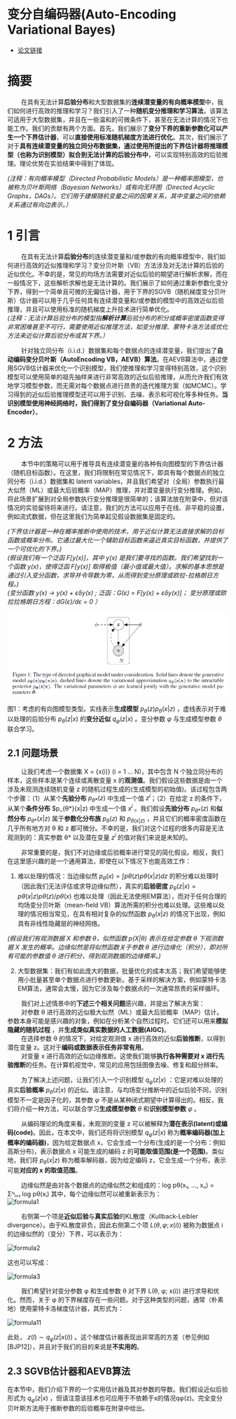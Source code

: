 # 变分自编码器(Auto-Encoding Variational Bayes)

- [论文链接](https://arxiv.org/pdf/1312.6114.pdf)

# 摘要
&nbsp;&nbsp;&nbsp;&nbsp;&nbsp;&nbsp;&nbsp;&nbsp;在具有无法计算**后验分布**和大型数据集的**连续潜变量的有向概率模型**中，我们如何进行高效的推理和学习？我们引入了一种**随机变分推理和学习算法**，该算法可适用于大型数据集，并且在一些温和的可微条件下，甚至在无法计算的情况下也能工作。我们的贡献有两个方面。首先，我们展示了**变分下界的重新参数化可以产生一个下界估计器**，可以**直接使用标准随机梯度方法进行优化**。其次，我们展示了对于**具有连续潜变量的独立同分布数据集，通过使用所提出的下界估计器将推理模型（也称为识别模型）拟合到无法计算的后验分布中**，可以实现特别高效的后验推理。理论优势在实验结果中得到了体现。<br>

*(注释：有向概率模型（Directed Probabilistic Models）是一种概率图模型，也被称为贝叶斯网络（Bayesian Networks）或有向无环图（Directed Acyclic Graphs，DAGs）。它们用于建模随机变量之间的因果关系，其中变量之间的依赖关系通过有向边表示。）*

# 1 引言
&nbsp;&nbsp;&nbsp;&nbsp;&nbsp;&nbsp;&nbsp;&nbsp;在具有无法计算**后验分布**的连续潜变量和/或参数的有向概率模型中，我们如何进行高效的近似推理和学习？变分贝叶斯（VB）方法涉及对无法计算的后验的近似优化。不幸的是，常见的均场方法需要对近似后验的期望进行解析求解，而在一般情况下，这些解析求解也是无法计算的。我们展示了如何通过重新参数化变分下界，得到一个简单且可微的无偏估计器，用于下界的SGVB（随机梯度变分贝叶斯）估计器可以用于几乎任何具有连续潜变量和/或参数的模型中的高效近似后验推理，并且可以使用标准的随机梯度上升技术进行简单优化。<br>
*(注释：无法计算后验分布的模型指**解析计算**后验分布的积分或概率密度函数变得非常困难甚至不可行，需要使用近似推理方法，如变分推理、蒙特卡洛方法或优化方法来近似计算后验分布或其下界。）*

&nbsp;&nbsp;&nbsp;&nbsp;&nbsp;&nbsp;&nbsp;&nbsp;针对独立同分布（i.i.d.）数据集和每个数据点的连续潜变量，我们提出了**自动编码变分贝叶斯（AutoEncoding VB，AEVB）算法**。在AEVB算法中，通过使用SGVB估计器来优化一个识别模型，我们使推理和学习变得特别高效，这个识别模型可以使用简单的祖先抽样来进行非常高效的近似后验推理，从而允许我们有效地学习模型参数，而无需对每个数据点进行昂贵的迭代推理方案（如MCMC）。学习得到的近似后验推理模型还可以用于识别、去噪、表示和可视化等多种任务。**当识别模型使用神经网络时，我们得到了变分自编码器（Variational Auto-Encoder）**。<br>

# 2 方法
&nbsp;&nbsp;&nbsp;&nbsp;&nbsp;&nbsp;&nbsp;&nbsp;本节中的策略可以用于推导具有连续潜变量的各种有向图模型的下界估计器（随机目标函数）。在这里，我们将限制在常见情况下，即具有每个数据点的独立同分布（i.i.d.）数据集和 latent variables，并且我们希望对（全局）参数执行最大似然（ML）或最大后验概率（MAP）推理，并对潜变量执行变分推理。例如，将此场景扩展到对全局参数执行变分推理是很简单的；该算法放在附录中，但对该情况的实验留待将来进行。请注意，我们的方法可以应用于在线、非平稳的设置，例如流式数据，但在这里我们为简单起见假设数据集是固定的。<br>

*(下界估计器是一种在概率推断中使用的技术，用于近似计算无法直接求解的目标函数或概率分布。它通过最大化一个辅助目标函数来逼近真实目标函数，并提供了一个可优化的下界。)* <br>
*(假设我们有一个泛函 F[y(x)]，其中 y(x) 是我们要寻找的函数。我们希望找到一个函数 y(x)，使得泛函 F[y(x)] 取得极值（最小值或最大值）。求解的基本思想是通过引入变分函数，求导并令导数为零，从而得到变分原理或欧拉-拉格朗日方程。)* <br>
*(变分函数 y(x) → y(x) + εδy(x) ; 泛函：G(ε) = F[y(x) + εδy(x)]； 变分原理或欧拉拉格朗日方程：dG(ε)/dε = 0 ）*

![figure1](images/vae-figure1.png)

图1：考虑的有向图模型类型。实线表示**生成模型** $p_{θ}(z)p_{θ}(x|z)$ ，虚线表示对于难以处理的后验分布 $p_{θ}(z|x)$ 的**变分近似** $q_{φ}(z|x)$ 。变分参数 $φ$  与生成模型参数 $θ$ 联合学习。<br>

## 2.1 问题场景
&nbsp;&nbsp;&nbsp;&nbsp;&nbsp;&nbsp;&nbsp;&nbsp;让我们考虑一个数据集 X = {x(i)} (i = 1 ... N)，其中包含 N 个独立同分布的样本，这些样本是某个连续或离散变量 x 的**观测值**。我们假设这些数据是由一个涉及未观测连续随机变量 z 的随机过程生成的(生成模型的初始值)。该过程包含两个步骤：（1）从某个**先验分布** $p_{θ*}(z)$ 中生成一个值 $z^{i}$；（2）在给定 z 的条件下，从某个**条件分布** $p_{θ*}(x|z) 中生成一个值 $x^{i}$ 。我们假设**先验分布** $p_{θ*}(z)$ 和**似然分布** $p_{θ*}(x|z)$ 属于**参数化分布族** $p_{θ}(z)$ 和 $p_{θ(x|z)}$ ，并且它们的概率密度函数在几乎所有地方对 θ 和 z 都可微分。不幸的是，我们对这个过程的很多内容是无法观测到的：真实参数 θ* 以及潜在变量 $z^{i}$ 的值对我们来说是未知的。<br>

&nbsp;&nbsp;&nbsp;&nbsp;&nbsp;&nbsp;&nbsp;&nbsp;非常重要的是，我们不对边缘或后验概率进行常见的简化假设。相反，我们在这里感兴趣的是一个通用算法，即使在以下情况下也能高效工作：<br>

1. 难以处理的情况：当边缘似然 $p_{θ}(x) = \int pθ(z)pθ(x|z) dz$  的积分难以处理时（因此我们无法评估或求导边缘似然），真实的**后验密度** $p_{θ}(z|x) = pθ(x|z)pθ(z)/pθ(x)$ 也难以处理（因此无法使用EM算法），而对于任何合理的均场变分贝叶斯（mean-field VB）算法所需的积分也难以处理。这些难以处理的情况相当常见，在具有相对复杂的似然函数 $p_{θ}(x|z)$ 的情况下出现，例如具有非线性隐藏层的神经网络。<br>

*(假设我们有观测数据 X 和参数 θ，似然函数 p(X|θ) 表示在给定参数 θ 下观测数据 X 发生的概率。边缘似然是将似然函数关于参数 θ 进行边缘化（积分），即对所有可能的参数值 θ 进行积分，得到观测数据的边缘概率。)* <br>

2. 大型数据集：我们有如此庞大的数据，批量优化的成本太高；我们希望能够使用小批量甚至单个数据点进行参数更新。基于采样的解决方案，例如蒙特卡洛EM算法，通常会太慢，因为它涉及每个数据点的一次通常昂贵的采样循环。<br>

&nbsp;&nbsp;&nbsp;&nbsp;&nbsp;&nbsp;&nbsp;&nbsp;我们对上述情景中的**下述三个相关问题**感兴趣，并提出了解决方案：<br>
&nbsp;&nbsp;&nbsp;&nbsp;&nbsp;&nbsp;&nbsp;&nbsp;对参数 θ 进行高效的近似极大似然（ML）或最大后验概率（MAP）估计。参数本身可能是感兴趣的对象，例如在分析某个自然过程时。它们还可以用来**模拟隐藏的随机过程** ，并**生成类似真实数据的人工数据(AIGC)**。<br>
&nbsp;&nbsp;&nbsp;&nbsp;&nbsp;&nbsp;&nbsp;&nbsp;在选择参数 θ 的情况下，对给定观测值 x 进行高效的近似**后验推断**，以得到潜在变量 z。这对于**编码或数据表示任务非常有用**。<br>
&nbsp;&nbsp;&nbsp;&nbsp;&nbsp;&nbsp;&nbsp;&nbsp;对变量 x 进行高效的近似边缘推断。这使我们能够**执行各种需要对 x 进行先验推断**的任务。在计算机视觉中，常见的应用包括图像去噪、修复和超分辨率。<br>

&nbsp;&nbsp;&nbsp;&nbsp;&nbsp;&nbsp;&nbsp;&nbsp;为了解决上述问题，让我们引入一个识别模型 $q_{φ}(z|x)$ ：它是对难以处理的真实**后验概率** $p_{θ}(z|x)$ 的近似。请注意，与均场变分推断中的近似后验不同，识别模型不一定是因子化的，其参数 $φ$ 不是从某种闭式期望中计算得出的。相反，我们将介绍一种方法，可以联合学习**生成模型参数** $θ$ 和**识别模型参数** $φ$ 。<br>

&nbsp;&nbsp;&nbsp;&nbsp;&nbsp;&nbsp;&nbsp;&nbsp;从编码理论的角度来看，未观测的变量 z 可以被解释为**潜在表示(latent)或编码(code)**。因此，在本文中，我们还将将识别模型 $q_{φ}(z|x)$ 称为**概率编码器(加上概率的编码器)**，因为给定数据点 x，它会生成一个分布(生成的是一个分布：例如高斯分布)，表示数据点 x 可能生成的编码 z 的**可能取值范围(是一个范围)**。类似地，我们将 $p_{θ}(x|z)$ 称为概率解码器，因为给定编码 z，它会生成一个分布，表示可能**对应的 x 的取值范围**。<br>

&nbsp;&nbsp;&nbsp;&nbsp;&nbsp;&nbsp;&nbsp;&nbsp;边缘似然是由对各个数据点的边缘似然之和组成的：log pθ(x₁, ..., xₙ) = Σᴺᵢ₌₁ log pθ(xᵢ) 其中，每个边缘似然可以被重新表示为：<br>
![formula1](images/formula1.png)

&nbsp;&nbsp;&nbsp;&nbsp;&nbsp;&nbsp;&nbsp;&nbsp;右侧第一个项是**近似后验**与**真实后验**的KL散度（Kullback-Leibler divergence）。由于KL散度非负，因此右侧第二个项 $L(θ, φ; x(i))$ 被称为数据点 i 的边缘似然的（变分）下界，可以表示为：<br>

![formula2](images/formula2.png)

这也可以写成：<br>

![formula3](images/formula3.png)

&nbsp;&nbsp;&nbsp;&nbsp;&nbsp;&nbsp;&nbsp;&nbsp;我们希望针对变分参数 φ 和生成参数 θ 对下界 L(θ, φ; x(i)) 进行求导和优化。然而，关于 φ 的下界梯度存在一些问题。对于这种类型的问题，通常（朴素地）使用蒙特卡洛梯度估计器，其形式为：<br>

![formula11](images/formula11.png)

此处， $z(l) ∼ q_{φ}(z|x(i))$ 。这个梯度估计器表现出非常高的方差（参见例如[BJP12]），并且对于我们的目的来说是**不实用的**。<br>

## 2.3 SGVB估计器和AEVB算法
在本节中，我们介绍下界的一个实用估计器及其对参数的导数。我们假设近似后验形式为 $q_{φ}(z|x)$ ，但请注意该技术也可应用于不依赖于x的情况qφ(z)。完全变分贝叶斯方法用于推断参数的后验概率在附录中给出。<br>




